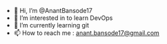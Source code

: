 - 👋 Hi, I’m @AnantBansode17
- 👀 I’m interested in to learn DevOps
- 🌱 I’m currently learning git
- 📫 How to reach me : anant.bansode17@gmail.com

<!---
AnantBansode17/AnantBansode17 is a ✨ special ✨ repository because its `README.md` (this file) appears on your GitHub profile.
You can click the Preview link to take a look at your changes.
--->
